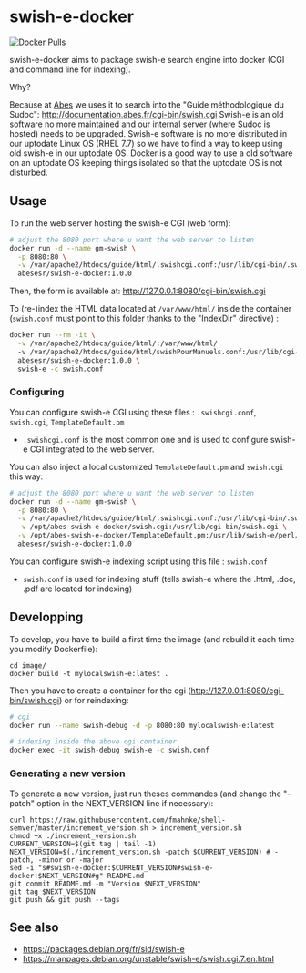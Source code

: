# swish-e-docker

[![Docker Pulls](https://img.shields.io/docker/pulls/abesesr/swish-e-docker.svg)](https://hub.docker.com/r/abesesr/swish-e-docker/)

swish-e-docker aims to package swish-e search engine into docker (CGI and command line for indexing).

Why?

Because at [Abes](http://www.abes.fr) we uses it to search into the "Guide méthodologique du Sudoc": http://documentation.abes.fr/cgi-bin/swish.cgi
Swish-e is an old software no more maintained and our internal server (where Sudoc is hosted) needs to be upgraded. Swish-e software is no more distributed in our uptodate Linux OS (RHEL 7.7) so we have to find a way to keep using old swish-e in our uptodate OS. Docker is a good way to use a old software on an uptodate OS keeping things isolated so that the uptodate OS is not disturbed.

## Usage  

To run the web server hosting the swish-e CGI (web form):
```bash
# adjust the 8080 port where u want the web server to listen 
docker run -d --name gm-swish \
  -p 8080:80 \
  -v /var/apache2/htdocs/guide/html/.swishcgi.conf:/usr/lib/cgi-bin/.swishcgi.conf \
  abesesr/swish-e-docker:1.0.0
```
Then, the form is available at: http://127.0.0.1:8080/cgi-bin/swish.cgi

To (re-)index the HTML data located at `/var/www/html/` inside the container (`swish.conf` must point to this folder thanks to the "IndexDir" directive) :
```bash
docker run --rm -it \
  -v /var/apache2/htdocs/guide/html/:/var/www/html/
  -v /var/apache2/htdocs/guide/html/swishPourManuels.conf:/usr/lib/cgi-bin/swish.conf \
  abesesr/swish-e-docker:1.0.0 \
  swish-e -c swish.conf
```

### Configuring

You can configure swish-e CGI using these files : `.swishcgi.conf`, `swish.cgi`, `TemplateDefault.pm`
- `.swishcgi.conf` is the most common one and is used to configure swish-e CGI integrated to the web server.

You can also inject a local customized `TemplateDefault.pm` and `swish.cgi` this way:
```bash
# adjust the 8080 port where u want the web server to listen 
docker run -d --name gm-swish \
  -p 8080:80 \
  -v /var/apache2/htdocs/guide/html/.swishcgi.conf:/usr/lib/cgi-bin/.swishcgi.conf \
  -v /opt/abes-swish-e-docker/swish.cgi:/usr/lib/cgi-bin/swish.cgi \
  -v /opt/abes-swish-e-docker/TemplateDefault.pm:/usr/lib/swish-e/perl/SWISH/TemplateDefault.pm \
  abesesr/swish-e-docker:1.0.0
```

You can configure swish-e indexing script using this file : `swish.conf`
- `swish.conf` is used for indexing stuff (tells swish-e where the .html, .doc, .pdf are located for indexing)

## Developping

To develop, you have to build a first time the image (and rebuild it each time you modify Dockerfile):
```
cd image/
docker build -t mylocalswish-e:latest .
```

Then you have to create a container for the cgi (http://127.0.0.1:8080/cgi-bin/swish.cgi) or for reindexing:
```bash
# cgi
docker run --name swish-debug -d -p 8080:80 mylocalswish-e:latest

# indexing inside the above cgi container
docker exec -it swish-debug swish-e -c swish.conf
```

### Generating a new version

To generate a new version, just run theses commandes (and change the "-patch" option in the NEXT_VERSION line if necessary):
```
curl https://raw.githubusercontent.com/fmahnke/shell-semver/master/increment_version.sh > increment_version.sh
chmod +x ./increment_version.sh
CURRENT_VERSION=$(git tag | tail -1)
NEXT_VERSION=$(./increment_version.sh -patch $CURRENT_VERSION) # -patch, -minor or -major
sed -i "s#swish-e-docker:$CURRENT_VERSION#swish-e-docker:$NEXT_VERSION#g" README.md
git commit README.md -m "Version $NEXT_VERSION" 
git tag $NEXT_VERSION
git push && git push --tags
```

## See also

- https://packages.debian.org/fr/sid/swish-e
- https://manpages.debian.org/unstable/swish-e/swish.cgi.7.en.html
